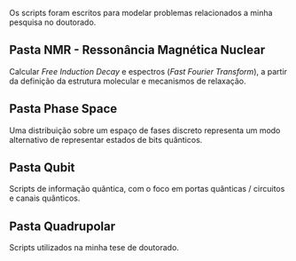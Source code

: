 
Os scripts foram escritos para modelar problemas relacionados a minha pesquisa no doutorado.

## Pasta NMR - Ressonância Magnética Nuclear 

Calcular _Free Induction Decay_ e espectros (_Fast Fourier Transform_), a partir da definição da estrutura molecular e mecanismos de relaxação.

## Pasta Phase Space

Uma distribuição sobre um espaço de fases discreto representa um modo alternativo de representar estados de bits quânticos.

## Pasta Qubit

Scripts de informação quântica, com o foco em portas quânticas / circuitos e canais quânticos.

## Pasta Quadrupolar

Scripts utilizados na minha tese de doutorado.
